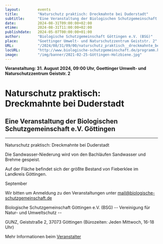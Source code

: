 ```yaml
---
layout:        events
title:         "Naturschutz praktisch: Dreckmahnte bei Duderstadt"
subtitle:      "Eine Veranstaltung der Biologischen Schutzgemeinschaft e.V. Göttingen"
date:          2024-08-31T09:00:00+02:00
etime:         2024-08-31T11:00:00+02:00
publishdate:   2024-05-07T00:00:00+01:00
author:        "Biologische Schutzgemeinschaft Göttingen e.V. (BSG)"
place:         "Goettinger Umwelt- und Naturschutzzentrum Geiststr. 2"
URL:           "/2024/08/31/09/00/naturschutz_praktisch__dreckmahnte_bei_duderstadt"
locURL:        "http://www.biologische-schutzgemeinschaft.de/programm.html"
image:         "/img/banner/2021-02-25-Göttingen-Holzbiene.jpg"
---
```


**Veranstaltung: 31. August 2024, 09:00 Uhr, Goettinger Umwelt- und Naturschutzzentrum Geiststr. 2**

Naturschutz praktisch: Dreckmahnte bei Duderstadt
===========

Eine Veranstaltung der Biologischen Schutzgemeinschaft e.V. Göttingen
-----------

-------------

Naturschutz praktisch: Dreckmahnte bei Duderstadt

Die Sandwasser-Niederung wird von den Bachläufen Sandwasser und Brehme gespeist.

Auf der Fläche befindet sich der größte Bestand von Fieberklee im Landkreis Göttingen.

September


Wir bitten um Anmeldung zu den Veranstaltungen unter mail@biologische-schutzgemeinschaft.de

Biologische Schutzgemeinschaft Göttingen e.V. (BSG)
-- Vereinigung für Natur- und Umweltschutz --

GUNZ, Geiststraße 2, 37073 Göttingen (Bürozeiten: Jeden Mittwoch, 16-18 Uhr)


Mehr Informationen beim [Veranstalter](http://www.biologische-schutzgemeinschaft.de/programm.html)
